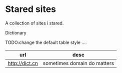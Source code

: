 # Stared sites

A collection of sites i stared.

Dictionary

TODO:change the default table style .... 

| url | desc |
| --- | ---- |
| http://dict.cn | sometimes domain do matters |